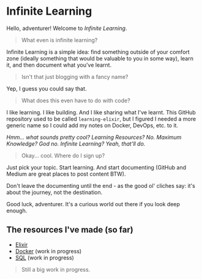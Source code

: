 # Infinite Learning

Hello, adventurer! Welcome to _Infinite Learning_.

> What even is infinite learning?

Infinite Learning is a simple idea: find something outside of your comfort zone (ideally something that would be valuable to you in some way), learn it, and then document what you've learnt.

> Isn't that just blogging with a fancy name?

Yep, I guess you could say that.

> What does this even have to do with code?

I like learning. I like building. And I like sharing what I've learnt. This GitHub repository used to be called `learning-elixir`, but I figured I needed a more generic name so I could add my notes on Docker, DevOps, etc. to it.

_Hmm... what sounds pretty cool? Learning Resources? No. Maximum Knowledge? God no. Infinite Learning? Yeah, that'll do._

> Okay... cool. Where do I sign up?

Just pick your topic. Start learning. And start documenting (GitHub and Medium are great places to post content BTW).

Don't leave the documenting until the end - as the good ol' cliches say: it's about the journey, not the destination.

Good luck, adventurer. It's a curious world out there if you look deep enough.

## The resources I've made (so far)

- [Elixir](./ELIXIR.md)
- [Docker](./DOCKER.md) (work in progress)
- [SQL](./SQL.md) (work in progress)

> Still a big work in progress.
